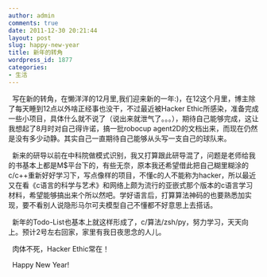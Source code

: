 ```yaml
---
author: admin
comments: true
date: 2011-12-30 20:21:44
layout: post
slug: happy-new-year
title: 新年的转角
wordpress_id: 1877
categories:
- 生活
---
```


  写在新的转角，在懒洋洋的12月里,我们迎来新的一年:)，在12这个月里，博主除了每天睡到12点以外啥正经事也没干，不过最近被Hacker Ethic所感染，准备完成一些小项目，具体什么就不说了（说出来就泄气了。。。），期待自己能够完成，这让我想起了8月时对自己得许诺，搞一批robocup agent2D的文档出来，而现在仍然是没有多少动静。其实自己一直期待自己能够从头写一支自己的球队来。

  新来的研导以前在中科院做模式识别，我又打算跟此研导混了，问题是老师给我的书基本上都是M$平台下的，有些无奈，原本我还希望借此把自己糊里糊涂的c/c++重新好好学习下，写点像样的项目，不懂c的人不能称为hacker，所以最近又在看《c语言的科学与艺术》和网络上颇为流行的亚嵌式那个版本的c语言学习材料，希望能够搞出来个所以然吧。学好语言后，打算算法神码的也要熟悉加实现，要不看别人说隐形马尔可夫模型自己不懂都不好意思上去搭话。

  新年的Todo-List也基本上就这样形成了，c/算法/zsh/py，努力学习，天天向上。预计2号左右回家，家里有我日夜思念的人儿。

  肉体不死，Hacker Ethic常在！

  Happy New Year!
